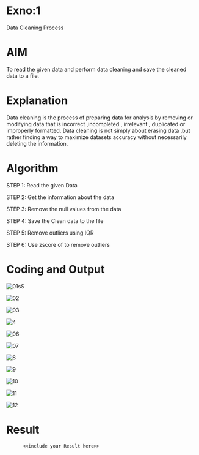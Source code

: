 # Exno:1
Data Cleaning Process

# AIM
To read the given data and perform data cleaning and save the cleaned data to a file.

# Explanation
Data cleaning is the process of preparing data for analysis by removing or modifying data that is incorrect ,incompleted , irrelevant , duplicated or improperly formatted. Data cleaning is not simply about erasing data ,but rather finding a way to maximize datasets accuracy without necessarily deleting the information.

# Algorithm
STEP 1: Read the given Data

STEP 2: Get the information about the data

STEP 3: Remove the null values from the data

STEP 4: Save the Clean data to the file

STEP 5: Remove outliers using IQR

STEP 6: Use zscore of to remove outliers

# Coding and Output

![01sS](https://github.com/user-attachments/assets/b9e00162-0893-4e0a-869a-72ff7068e5df)


![02](https://github.com/user-attachments/assets/7adb359e-7246-431a-9fbf-e5978b8416ab)


![03](https://github.com/user-attachments/assets/8bd2f870-2ac0-4f32-ba9a-ac341abd13eb)



![4](https://github.com/user-attachments/assets/b95b5a4a-b46b-4281-9fd6-59f3b3eaade5)


![06](https://github.com/user-attachments/assets/b08e3114-d3b2-44a0-9723-6d388c4e28f3)



![07](https://github.com/user-attachments/assets/7c797369-b3a8-4ee3-883d-d5d55d11a71e)


![8](https://github.com/user-attachments/assets/266fa95e-8262-450f-8c0b-a16eca0ae8a7)


![9](https://github.com/user-attachments/assets/c3968179-9aac-410a-af15-18d687c80750)


![10](https://github.com/user-attachments/assets/cd973d59-5bdd-4a2e-b14a-648be3840e28)


![11](https://github.com/user-attachments/assets/ed5e36b7-5a4b-4cc6-a4a1-ee6cafe87ce2)



![12](https://github.com/user-attachments/assets/d912576a-535f-4c84-94ee-69a75617d2b3)















# Result
          <<include your Result here>>
